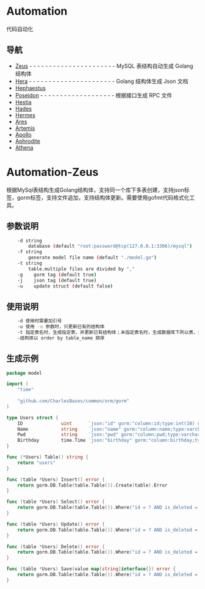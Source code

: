 # Automation

代码自动化

## 导航
* [Zeus](https://github.com/CharlesBases/Automation-Zeus) - - - - - - - - - - - - - - - - - - - - - - MySQL 表结构自动生成 Golang 结构体
* [Hera](https://github.com/CharlesBases/Automation-Hera) - - - - - - - - - - - - - - - - - - - - - - Golang 结构体生成 Json 文档
* [Hephaestus](https://github.com/CharlesBases/Automation-Hephaestus)
* [Poseidon](https://github.com/CharlesBases/Automation-Poseidon) - - - - - - - - - - - - - - - - - - - 根据接口生成 RPC 文件
* [Hestia](https://github.com/CharlesBases/Automation-Hestia)
* [Hades](https://github.com/CharlesBases/Automation-Hades)
* [Hermes](https://github.com/CharlesBases/Automation-Hermes)
* [Ares](https://github.com/CharlesBases/Automation-Ares)
* [Artemis](https://github.com/CharlesBases/Automation-Artemis)
* [Apollo](https://github.com/CharlesBases/Automation-Apollo)
* [Aphrodite](https://github.com/CharlesBases/Automation-Aphrodite)
* [Athena](https://github.com/CharlesBases/Automation-Athena)

# Automation-Zeus
根据MySql表结构生成Golang结构体，支持同一个库下多表创建，支持json标签，gorm标签，支持文件追加，支持结构体更新。需要使用gofmt代码格式化工具。

## 参数说明
```sh
	-d string
	    database (default "root:password@tcp(127.0.0.1:3306)/mysql")
	-f string
	    generate model file name (default "./model.go")
	-t string
	    table.multiple files are divided by ","
	-g    gorm tag (default true)
	-j    json tag (default true)
	-u    update struct (default false)
```

## 使用说明
```sh
	-d 使用时需要加引号
	-u 使用 -u 参数时，只更新已有的结构体
	-t 指定表名时，生成指定表，并更新已有结构体；未指定表名时，生成数据库下所以表，并更新已有结构体
	-结构体以 order by table_name 排序
```

## 生成示例
```go
package model

import (
	"time"
	
	"github.com/CharlesBases/common/orm/gorm"
)

type Users struct {
	ID              uint      `json:"id" gorm:"column:id;type:int(10) unsigned;not null;primary_key;auto_increment"` // 用户编号
	Name            string    `json:"name" gorm:"column:name;type:varchar(40);not null"`                             // 用户名
	Pwd             string    `json:"pwd" gorm:"column:pwd;type:varchar(200);not null"`                              // 密码
	Birthday        time.Time `json:"birthday" gorm:"column:birthday;type:date;not null"`                            // 生日
}

func (*Users) Table() string {
	return "users"
}

func (table *Users) Insert() error {
	return gorm.DB.Table(table.Table()).Create(table).Error
}

func (table *Users) Select() error {
	return gorm.DB.Table(table.Table()).Where("id = ? AND is_deleted = 0", table.ID).First(table).Error
}

func (table *Users) Update() error {
	return gorm.DB.Table(table.Table()).Where("id = ? AND is_deleted = 0", table.ID).Updates(table).Error
}

func (table *Users) Delete() error {
	return gorm.DB.Table(table.Table()).Where("id = ? AND is_deleted = 0", table.ID).Update(map[string]int{"is_deleted": 1}).Error
}

func (table *Users) Save(value map[string]interface{}) error {
	return gorm.DB.Table(table.Table()).Where("id = ? AND is_deleted = 0", table.ID).Save(value).Error
}
```
